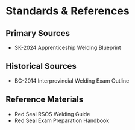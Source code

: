 # Standards & References

## Primary Sources
- SK-2024 Apprenticeship Welding Blueprint

## Historical Sources
- BC-2014 Interprovincial Welding Exam Outline

## Reference Materials
- Red Seal RSOS Welding Guide
- Red Seal Exam Preparation Handbook
